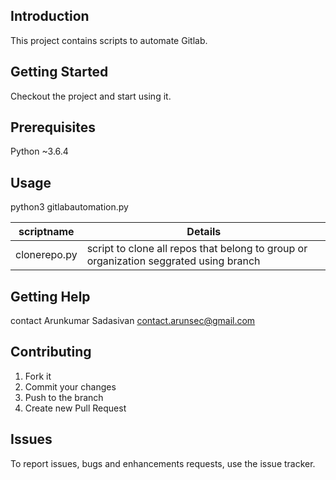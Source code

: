 ## Introduction
This project contains scripts to automate Gitlab.

## Getting Started
Checkout the project and start using it.

## Prerequisites
Python ~3.6.4

## Usage
python3 gitlabautomation.py 

| scriptname  | Details |
| --------| ------------|
| clonerepo.py| script to clone all repos that belong to group or organization seggrated using branch |


## Getting Help
contact Arunkumar Sadasivan <contact.arunsec@gmail.com>

## Contributing
1. Fork it
2. Commit your changes 
3. Push to the branch
4. Create new Pull Request

## Issues
To report issues, bugs and enhancements requests, use the issue tracker. 
